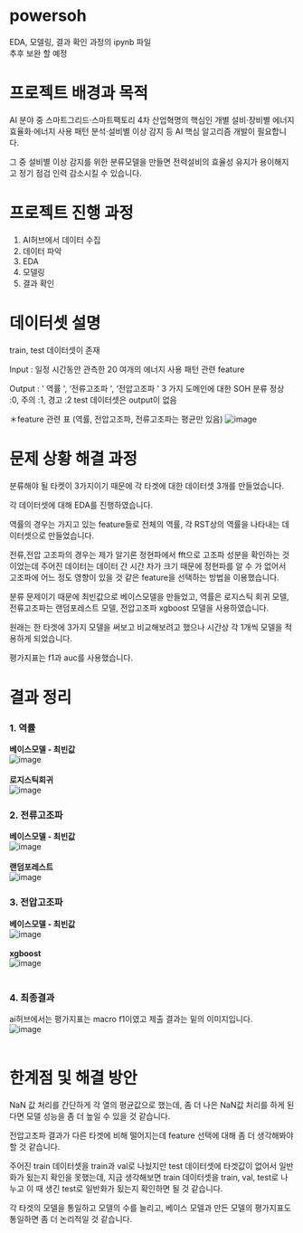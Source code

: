 # powersoh
EDA, 모델링, 결과 확인 과정의 ipynb 파일
</br>
추후 보완 할 예정

# 프로젝트 배경과 목적
AI 분야 중 스마트그리드·스마트팩토리 4차 산업혁명의 핵심인 개별 설비·장비별 에너지 효율화·에너지 사용 패턴 분석·설비별 이상 감지 등 AI 핵심 알고리즘 개발이 필요합니다.

그 중 설비별 이상 감지를 위한 분류모델을 만들면 전력설비의 효율성 유지가 용이해지고 정기 점검 인력 감소시킬 수 있습니다.

# 프로젝트 진행 과정
1. AI허브에서 데이터 수집
2. 데이터 파악
3. EDA
4. 모델링
5. 결과 확인

# 데이터셋 설명
train, test 데이터셋이 존재

Input : 일정 시간동안 관측한 20 여개의 에너지 사용 패턴 관련 feature

Output : ' 역률 ', ‘전류고조파 ', ‘전압고조파 ' 3 가지 도메인에 대한 SOH 분류 정상 :0, 주의 :1, 경고 :2
               test 데이터셋은 output이 없음

  ＊feature 관련 표 (역률, 전압고조파, 전류고조파는 평균만 있음)
  ![image](https://user-images.githubusercontent.com/97713997/193463486-d2944aa4-fbe2-49b5-81ee-c455ffaffa8a.png)
  
# 문제 상황 해결 과정
분류해야 될 타켓이 3가지이기 때문에 각 타겟에 대한 데이터셋 3개를 만들었습니다.

각 데이터셋에 대해 EDA를 진행하였습니다.

역률의 경우는 가지고 있는 feature들로 전체의 역률, 각 RST상의 역률을 나타내는 데이터셋으로 만들었습니다.

전류,전압 고조파의 경우는 제가 알기론 정현파에서 fft으로 고조파 성분을 확인하는 것이었는데 주어진 데이터는 데이터 간 시간 차가 크기 때문에 정현파를 알 수 가 없어서 고조파에 어느 정도 영향이 있을 것 같은 feature을 선택하는 방법을 이용했습니다.

분류 문제이기 때문에 최빈값으로 베이스모델을 만들었고, 역률은 로지스틱 회귀 모델, 전류고조파는 랜덤포레스트 모델, 전압고조파 xgboost 모델을 사용하였습니다.

원래는 한 타겟에 3가지 모델을 써보고 비교해보려고 했으나 시간상 각 1개씩 모델을 적용하게 되었습니다.

평가지표는 f1과 auc를 사용했습니다.

# 결과 정리
### 1. 역률
 **베이스모델 - 최빈값**
</br>
![image](https://user-images.githubusercontent.com/97713997/193464381-815cf025-f552-43df-85c7-74526d6f0fc3.png)
</br>
</br>
 **로지스틱회귀**
</br>
![image](https://user-images.githubusercontent.com/97713997/193463666-7ed8f305-5ff7-4727-b6df-412c13349ed6.png)
</br>
### 2. 전류고조파
 **베이스모델 - 최빈값**
</br>
![image](https://user-images.githubusercontent.com/97713997/193463707-d936f308-f97d-4528-92b9-b9fdfdcff209.png)
</br>
</br>
 **랜덤포레스트**
</br>
![image](https://user-images.githubusercontent.com/97713997/193463727-e23778a4-60b9-40f7-b143-4591e4b0bf0b.png)
</br>
### 3. 전압고조파
 **베이스모델 - 최빈값**
</br>
![image](https://user-images.githubusercontent.com/97713997/193463750-78d3a21f-fd80-4e49-b8a3-70f780d5af45.png)
</br>
</br>
 **xgboost**
</br>
![image](https://user-images.githubusercontent.com/97713997/193463785-25208f00-879e-456e-a4a3-f9283890535e.png)
</br>
</br>
### 4. 최종결과

ai허브에서는 평가지표는 macro f1이였고 제출 결과는 밑의 이미지입니다.
</br>
![image](https://user-images.githubusercontent.com/97713997/193463843-0008af29-90cf-4fd7-a343-8361335ebf39.png)
</br>
</br>

# 한계점 및 해결 방안
NaN 값 처리를 간단하게 각 열의 평균값으로 했는데, 좀 더 나은 NaN값 처리를 하게 된다면 모델 성능을 좀 더 높일 수 있을 것 같습니다.

전압고조파 결과가 다른 타겟에 비해 떨어지는데 feature 선택에 대해 좀 더 생각해봐야 할 것 같습니다.

주어진 train 데이터셋을 train과 val로 나눴지만 test 데이터셋에 타겟값이 없어서 일반화가 됬는지 확인을 못했는데, 지금 생각해보면 train 데이터셋을 train, val, test로 나누고 이 때 생긴 test로 일반화가 됬는지 확인하면 될 것 같습니다.

각 타겟의 모델을 통일하고 모델의 수를 늘리고, 베이스 모델과 만든 모델의 평가지표도 통일하면 좀 더 논리적일 것 같습니다.
